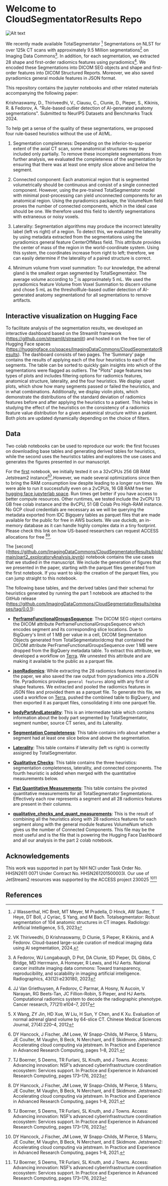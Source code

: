 # Welcome to CloudSegmentatorResults Repo

![Alt text](https://raw.githubusercontent.com/ImagingDataCommons/CloudSegmentatorResults/main/src/images/TotalSegmentator_summary.png)

We recently made available TotalSegmentator [^1] Segmentations on NLST for over 125k CT scans with approximately 9.5 Million segmentations[^2] on Imaging Data Commons[^3]. In addition, for each segmentation, we extracted 28 shape and first-order radiomics features using pyradiomics[^4]. We encoded these Segmentations into DICOM SEG objects and shape and first-order features into DICOM Structured Reports. Moreover, we also saved pyradiomics general module features in JSON format.

This repository contains the jupyter notebooks and other related materials accompanying the following paper: 

Krishnaswamy, D., Thiriveedhi, V., Ciausu, C., Clunie, D., Pieper, S., Kikinis, R. & Fedorov, A. "Rule-based outlier detection of AI-generated anatomy segmentations". Submitted to NeurIPS Datasets and Benchmarks Track 2024. 

To help get a sense of the quality of these segmentations, we proposed four rule-based heuristics without the use of AI/ML.

1. Segmentation completeness: Depending on the inferior-to-superior extent of the axial CT scan, some anatomical structures may be included only partially. To remove these incomplete segmentations from further analysis, we evaluated the completeness of the segmentation by ensuring that there was at least one empty slice above and below the segment. 

2. Connected component: Each anatomical region that is segmented volumetrically should be continuous and consist of a single connected component. However, using the pre-trained TotalSegmentator model with minimal post-processing can yield unconnected components for an anatomical region. Using the pyradiomics package, the VolumeNum field proves
the number of connected components, which in the ideal case should be one. We therefore used this field to identify segmentations with extraneous or noisy voxels.

3. Laterality: Segmentation algorithms may produce the incorrect laterality label (left vs right) of a region. To detect this, we evaluated the laterality by using metadata extracted from the segmentations using the pyradiomics general feature CenterOfMass field. This
attribute provides the center of mass of the region in the world-coordinate system. Using this system, the coordinates increase from right to left; therefore, we can easily determine if the laterality of a paired structure is correct.

4. Minimum volume from voxel summation: To our knowledge, the adrenal gland is the smallest organ segmented by TotalSegmentator. The average volume according to [^5] is approximately 5 mL. We used the pyradiomics feature Volume from Voxel Summation to discern volume and chose 5 mL as the thresholRule-based outlier detection of AI-generated anatomy segmentationd for all segmentations to remove artifacts.


## Interactive visualization on Hugging Face 

To facilitate analysis of the segmentation results, we developed an interactive dashboard based on
the Streamlit framework (https://github.com/streamlit/streamlit) and hosted it on the
free tier of Hugging Face spaces (https://huggingface.co/spaces/ImagingDataCommons/CloudSegmentatorResults). The dashboard consists of two pages. The ‘Summary’ page contains
the results of applying each of the four heuristics to each of the segments. The table can be sorted to quickly gain insights into which of the segmentations were flagged as outliers. The "Plots" page features two types of plots and includes filtering options for radiomics features, anatomical structure, laterality, and the four heuristics. We display upset plots, which show how many segments passed or failed the heuristics, and in what combinations. Additionally, we display violin plots, which demonstrate the distributions of the standard deviation of radiomics features before and after applying the heuristics to a patient. This helps in studying the effect of the heuristics on the consistency of
a radiomics feature value distribution for a given anatomical structure within a patient. Both plots are updated dynamically depending on the choice of filters.

## Data
Two colab notebooks can be used to reproduce our work: the first focuses on downloading base tables and generating derived tables for heuristics, while the second uses the heuristics tables and explores the use cases and generates the figures presented in our manuscript.

For the [first](https://github.com/ImagingDataCommons/CloudSegmentatorResults/blob/main/part1_derivedDataGenerator.ipynb) notebook, we initially tested it on a 32vCPUs 256 GB RAM Jetstream2 instance[^6][^7].However, we made several optimizations since then to bring the RAM consumption low despite leading to a longer run times. We were able to run it successfully even on a 2vCPUs, 16 GB RAM free tier [hugging face jupyterlab space](https://huggingface.co/new-space?template=SpacesExamples%2Fjupyterlab). Run times get better if you have access to better compute resources. Other runtimes, we tested include the 2vCPU 13 GB free colab instance and the 8vCPU, 51 GB Colab Pro High-RAM instance. No GCP cloud credentials are necessary as we will be querying the metadata exported from IDC Bigquery tables as parquet files that are made available for the public for free in AWS buckets. We use duckdb, an in-memory database as it can handle highly complex data in a tiny footprint. Please check this link on how US-based researchers can request ACCESS allocations for free [^6][^7].

The [second]((https://github.com/ImagingDataCommons/CloudSegmentatorResults/blob/main/part2_exploratoryAnalysis.ipynb) notebook contains the use cases that we studied in the manuscript. We include the generation of figures that we presented in the paper, starting with the parquet files generated from the first notebook. If you want to skip the creation of the parquet files, you can jump straight to this notebook. 

The following base tables, and the derived tables (and their schema) for heuristics generated by running the part 1 notebook are attached to the GitHub release (https://github.com/ImagingDataCommons/CloudSegmentatorResults/releases/tag/0.0.1):

- **[PerframeFunctionalGroupsSequence](https://github.com/ImagingDataCommons/CloudSegmentatorResults/releases/download/0.0.1/nlst_totalseg_perframe.parquet)**: The DICOM SEG object contains the DICOM attribute PerframeFunctionalGroupsSequence which encodes segment and its corresponding slice locations. Due to BigQuery's limit of 1 MB per value in a cell, DICOM Segmentation Objects generated from TotalSegmentator/dcmqi that contained the DICOM attribute PerFrameFunctionalGroupsSequence over 1 MB were dropped from the BigQuery metadata table. To extract this attribute, we developed a workflow on [Terra](https://dockstore.org/my-workflows/github.com/ImagingDataCommons/CloudSegmentator/perFrameFunctionalGroupSequenceExtractionOnTerra). We unnested this attribute and are making it available to the public as a parquet file.

- **[jsonRadiomics](https://github.com/ImagingDataCommons/CloudSegmentatorResults/releases/download/0.0.1/json_radiomics.parquet)**: While extracting the 28 radiomics features mentioned in the paper, we also saved the raw output from pyradiomics into a JSON file. Pyradiomics provides `general features` along with any first or shape features. We extracted and pooled the radiomics features in JSON files and provided them as a parquet file. To generate this file, we used a workflow on [Terra](https://dockstore.org/workflows/github.com/ImagingDataCommons/CloudSegmentator/convertRadiomicsJsonToDataframeOnTerra:main?tab=info), pushed the combined table to BigQuery, and then exported it as parquet files, consolidating it into one parquet file.

- **[bodyPartAndLaterality](https://github.com/ImagingDataCommons/CloudSegmentatorResults/releases/download/0.0.1/bodyPartAndLaterality.parquet)**: This is an intermediate table which contains information about the body part segmented by TotalSegmentator, segment number, source CT series, and its Laterality.

- **[Segmentation Completeness](https://github.com/ImagingDataCommons/CloudSegmentatorResults/releases/download/0.0.1/segmentation_completeness_table.parquet)**: This table contains info about whether a segment had at least one slice below and above the segmentation.

- **[Laterality](https://github.com/ImagingDataCommons/CloudSegmentatorResults/releases/download/0.0.1/laterality_check_table.parquet)**: This table contains if laterality (left vs right) is correctly assigned by TotalSegmentator.

- **[Qualitative Checks](https://github.com/ImagingDataCommons/CloudSegmentatorResults/releases/download/0.0.1/qual_checks_table.parquet)**: This table contains the three heuristics: segmentation completeness, laterality, and connected components. The fourth heuristic is added when merged with the quantitative measurements below.

- **[Flat Quantitative Measurements](https://github.com/ImagingDataCommons/CloudSegmentatorResults/releases/download/0.0.1/flat_quantitative_measurements.parquet)**: This table contains the pivoted quantitative measurements for all TotalSegmentator Segmentations. Effectively each row represents a segment and all 28 radiomics features are present in their columns.

- **[qualitative_checks_and_quant_measurements](https://github.com/ImagingDataCommons/CloudSegmentatorResults/releases/download/0.0.1/qual_checks_and_quantitative_measurements.parquet)**: This is the result of combining all the heuristics along with 28 radiomics features for each segment along with the general module features VolumeNum which gives us the number of Connected Components. This file may be the most useful and is the file that is powering the Hugging Face Dashboard and all our analysis in the part 2 colab notebook.

## Acknowledgements

This work was supported in part by NIH NCI under Task Order No. HHSN2611 0071 Under Contract
No. HHSN261201500003l. Our use of JetStream2 resources was supported by the ACCESS project
230025 [^6][^7]

## References

[^1]: J Wasserthal, HC Breit, MT Meyer, M Pradella, D Hinck, AW Sauter, T Heye, DT Boll, J Cyriac, S Yang, and M Bach. Totalsegmentator: Robust segmentation of 104 anatomic structures in CT images. Radiology: Artificial Intelligence, 5:5, 2023

[^2]: VK Thiriveedhi, D Krishnaswamy, D Clunie, S Pieper, R Kikinis, and A Fedorov. Cloud-based
large-scale curation of medical imaging data using AI segmentation, 2024.

[^3]: A Fedorov, WJ Longabaugh, D Pot, DA Clunie, SD Pieper, DL Gibbs, C Bridge, MD Herrmann,
A Homeyer, R Lewis, and HJ Aerts. National cancer institute imaging data commons: Toward
transparency, reproducibility, and scalability in imaging artificial intelligence. Radiographics, 43(12):e230180, 2023

[^4]: JJ Van Griethuysen, A Fedorov, C Parmar, A Hosny, N Aucoin, V Narayan, RG Beets-Tan,
JC Fillion-Robin, S Pieper, and HJ Aerts. Computational radiomics system to decode the
radiographic phenotype. Cancer research, 77(21):e104–7, 2017

[^5]: X Wang, ZY Jin, HD Xue, W Liu, H Sun, Y Chen, and K Xu. Evaluation of normal adrenal
gland volume by 64-slice CT. Chinese Medical Sciences Journal, 27(4):220–4, 2012

[^6]: DY Hancock, J Fischer, JM Lowe, W Snapp-Childs, M Pierce, S Marru, JE Coulter, M Vaughn,
B Beck, N Merchant, and E Skidmore. Jetstream2: Accelerating cloud computing via jetstream.
In Practice and Experience in Advanced Research Computing, pages 1–8, 2021.

[^7]: TJ Boerner, S Deems, TR Furlani, SL Knuth, and J Towns. Access: Advancing innovation:
NSF’s advanced cyberinfrastructure coordination ecosystem: Services support. In Practice and
Experience in Advanced Research Computing, pages 173–176, 2023
